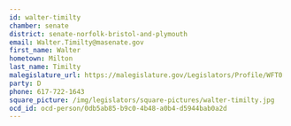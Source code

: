 ```yaml
---
id: walter-timilty
chamber: senate
district: senate-norfolk-bristol-and-plymouth
email: Walter.Timilty@masenate.gov
first_name: Walter
hometown: Milton
last_name: Timilty
malegislature_url: https://malegislature.gov/Legislators/Profile/WFT0
party: D
phone: 617-722-1643
square_picture: /img/legislators/square-pictures/walter-timilty.jpg
ocd_id: ocd-person/0db5ab85-b9c0-4b48-a0b4-d5944bab0a2d
---
```

